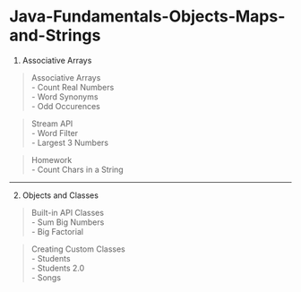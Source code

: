 # Java-Fundamentals-Objects-Maps-and-Strings


1. Associative Arrays 
  
  >Associative Arrays \
    - Count Real Numbers\
    - Word Synonyms\
    - Odd Occurences
    
  >Stream API\
    - Word Filter\
    - Largest 3 Numbers

  >Homework\
    - Count Chars in a String
    
---------------------------------------

2. Objects and Classes
  
  >Built-in API Classes \
    - Sum Big Numbers\
    - Big Factorial

  >Creating Custom Classes\
    - Students\
    - Students 2.0\
    - Songs
